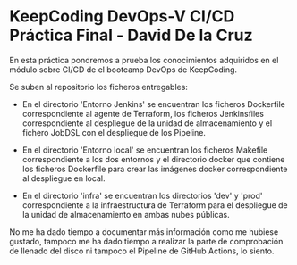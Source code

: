 # KeepCoding DevOps-V CI/CD Práctica Final - David De la Cruz
En esta práctica pondremos a prueba los conocimientos adquiridos en el módulo sobre CI/CD de el bootcamp DevOps de KeepCoding.


Se suben al repositorio los ficheros entregables:

- En el directorio 'Entorno Jenkins' se encuentran los ficheros Dockerfile correspondiente al agente de Terraform, los ficheros Jenkinsfiles correspondiente al despliegue de la unidad de almacenamiento y el fichero JobDSL con el despliegue de los Pipeline.

- En el directorio 'Entorno local' se encuentran los ficheros Makefile correspondiente a los dos entornos y el directorio docker que contiene los ficheros Dockerfile para crear las imágenes docker correspondiente al despliegue en local.

- En el directorio 'infra' se encuentran los directorios 'dev' y 'prod' correspondiente a la infraestructura de Terraform para el despliegue de la unidad de almacenamiento en ambas nubes públicas.


No me ha dado tiempo a documentar más información como me hubiese gustado, tampoco me ha dado tiempo a realizar la parte de comprobación de llenado del disco ni tampoco el Pipeline de GitHub Actions, lo siento.
